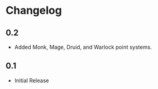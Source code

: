 # Changelog

## 0.2
* Added Monk, Mage, Druid, and Warlock point systems.

## 0.1
* Initial Release
